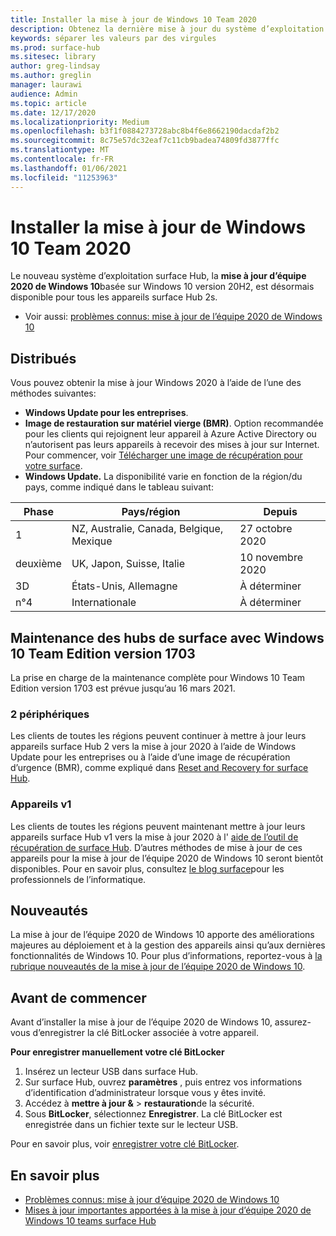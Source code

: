 ```yaml
---
title: Installer la mise à jour de Windows 10 Team 2020
description: Obtenez la dernière mise à jour du système d’exploitation surface Hub, mise à jour d’équipe 2020 de Windows 10.
keywords: séparer les valeurs par des virgules
ms.prod: surface-hub
ms.sitesec: library
author: greg-lindsay
ms.author: greglin
manager: laurawi
audience: Admin
ms.topic: article
ms.date: 12/17/2020
ms.localizationpriority: Medium
ms.openlocfilehash: b3f1f0884273728abc8b4f6e8662190dacdaf2b2
ms.sourcegitcommit: 8c75e57dc32eaf7c11cb9badea74809fd3877ffc
ms.translationtype: MT
ms.contentlocale: fr-FR
ms.lasthandoff: 01/06/2021
ms.locfileid: "11253963"
---
```

# Installer la mise à jour de Windows 10 Team 2020 

Le nouveau système d’exploitation surface Hub, la **mise à jour d’équipe 2020 de Windows 10**basée sur Windows 10 version 20H2, est désormais disponible pour tous les appareils surface Hub 2s.  

- Voir aussi: [problèmes connus: mise à jour de l’équipe 2020 de Windows 10](surface-hub-2020-update.md)

## Distribués

Vous pouvez obtenir la mise à jour Windows 2020 à l’aide de l’une des méthodes suivantes:

- **Windows Update pour les entreprises**.
- **Image de restauration sur matériel vierge (BMR)**. Option recommandée pour les clients qui rejoignent leur appareil à Azure Active Directory ou n’autorisent pas leurs appareils à recevoir des mises à jour sur Internet. Pour commencer, voir [Télécharger une image de récupération pour votre surface](https://support.microsoft.com/surfacerecoveryimage).
- **Windows Update.** La disponibilité varie en fonction de la région/du pays, comme indiqué dans le tableau suivant:

| Phase | Pays/région                         | Depuis          |
| ----- | -------------------------------------- | ----------------- |
| 1     | NZ, Australie, Canada, Belgique, Mexique | 27 octobre 2020  |
| deuxième     | UK, Japon, Suisse, Italie          | 10 novembre 2020 |
| 3D     | États-Unis, Allemagne                            | À déterminer |
| n°4     | Internationale                                 | À déterminer  |

## Maintenance des hubs de surface avec Windows 10 Team Edition version 1703 

La prise en charge de la maintenance complète pour Windows 10 Team Edition version 1703 est prévue jusqu’au 16 mars 2021.

### 2 périphériques 

Les clients de toutes les régions peuvent continuer à mettre à jour leurs appareils surface Hub 2 vers la mise à jour 2020 à l’aide de Windows Update pour les entreprises ou à l’aide d’une image de récupération d’urgence (BMR), comme expliqué dans [Reset and Recovery for surface Hub](surface-hub-2s-recover-reset.md).

### Appareils v1 

Les clients de toutes les régions peuvent maintenant mettre à jour leurs appareils surface Hub v1 vers la mise à jour 2020 à l' [aide de l’outil de récupération de surface Hub](surface-hub-recovery-tool.md). D’autres méthodes de mise à jour de ces appareils pour la mise à jour de l’équipe 2020 de Windows 10 seront bientôt disponibles. Pour en savoir plus, consultez [le blog surface](https://techcommunity.microsoft.com/t5/surface-it-pro-blog/surface-hub-windows-10-team-2020-update/ba-p/2000144)pour les professionnels de l’informatique.
 
## Nouveautés

La mise à jour de l’équipe 2020 de Windows 10 apporte des améliorations majeures au déploiement et à la gestion des appareils ainsi qu’aux dernières fonctionnalités de Windows 10. Pour plus d’informations, reportez-vous à [la rubrique nouveautés de la mise à jour de l’équipe 2020 de Windows 10](surface-hub-2020-update-whats-new.md).
 
## Avant de commencer

Avant d’installer la mise à jour de l’équipe 2020 de Windows 10, assurez-vous d’enregistrer la clé BitLocker associée à votre appareil. 

**Pour enregistrer manuellement votre clé BitLocker**

1. Insérez un lecteur USB dans surface Hub.
2. Sur surface Hub, ouvrez **paramètres** , puis entrez vos informations d’identification d’administrateur lorsque vous y êtes invité.
3. Accédez à **mettre à jour &**  >  **restauration**de la sécurité.
4. Sous **BitLocker**, sélectionnez **Enregistrer**. La clé BitLocker est enregistrée dans un fichier texte sur le lecteur USB.

Pour en savoir plus, voir [enregistrer votre clé BitLocker](save-bitlocker-key-surface-hub.md).

## En savoir plus

- [Problèmes connus: mise à jour d’équipe 2020 de Windows 10](surface-hub-2020-update.md)
- [Mises à jour importantes apportées à la mise à jour d’équipe 2020 de Windows 10 teams surface Hub](https://techcommunity.microsoft.com/t5/surface-it-pro-blog/important-updates-on-the-surface-hub-windows-10-team-2020-update/ba-p/1960897)
